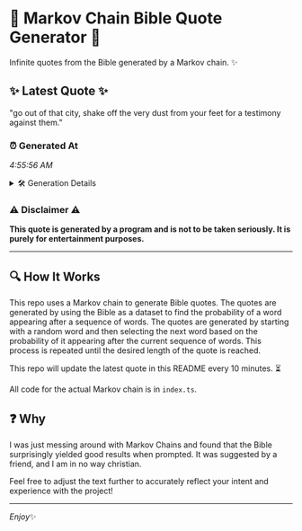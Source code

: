 # 📖 Markov Chain Bible Quote Generator 📖

Infinite quotes from the Bible generated by a Markov chain. ✨

## ✨ Latest Quote ✨
"go out of that city, shake off the very dust from your feet for a testimony against them."

### ⏰ Generated At
*4:55:56 AM*

<details>
    <summary>🛠️ Generation Details</summary>
    <p>
        <strong>🌱 Seed:</strong> go<br>
        <strong>🔄 Iterations:</strong> 17<br>
        <strong>📜 Context History:</strong><br>[ go ]: out<br>[ go, out ]: of<br>[ go, out, of ]: that<br>[ go, out, of, that ]: city,<br>[ go, out, of, that, city, ]: shake<br>[ go, out, of, that, city,, shake ]: off<br>[ out, of, that, city,, shake, off ]: the<br>[ of, that, city,, shake, off, the ]: very<br>[ that, city,, shake, off, the, very ]: dust<br>[ city,, shake, off, the, very, dust ]: from<br>[ shake, off, the, very, dust, from ]: your<br>[ off, the, very, dust, from, your ]: feet<br>[ the, very, dust, from, your, feet ]: for<br>[ very, dust, from, your, feet, for ]: a<br>[ dust, from, your, feet, for, a ]: testimony<br>[ from, your, feet, for, a, testimony ]: against<br>[ your, feet, for, a, testimony, against ]: them.<br>
    </p>
</details>

### ⚠️ Disclaimer ⚠️
**This quote is generated by a program and is not to be taken seriously. It is purely for entertainment purposes.**

---

## 🔍 How It Works

This repo uses a Markov chain to generate Bible quotes. The quotes are generated by using the Bible as a dataset to find the probability of a word appearing after a sequence of words. The quotes are generated by starting with a random word and then selecting the next word based on the probability of it appearing after the current sequence of words. This process is repeated until the desired length of the quote is reached.

This repo will update the latest quote in this README every 10 minutes. ⏳

All code for the actual Markov chain is in `index.ts`.

## ❓ Why

I was just messing around with Markov Chains and found that the Bible surprisingly yielded good results when prompted. 
It was suggested by a friend, and I am in no way christian.

Feel free to adjust the text further to accurately reflect your intent and experience with the project!

---

*Enjoy*✨
